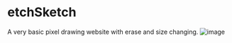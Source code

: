 # etchSketch

 A very basic pixel drawing website with erase and size changing. 
![image](https://github.com/KrispWaffle/etchSketch/assets/70916412/160e8934-5f44-474f-be24-48717d05fa9e)
